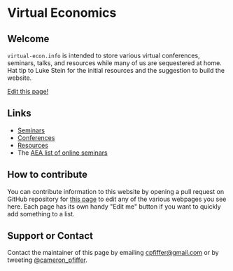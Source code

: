 # Virtual Economics

## Welcome

`virtual-econ.info` is intended to store various virtual conferences, seminars, talks, and resources while many of us are sequestered at home. Hat tip to Luke Stein for the initial resources and the suggestion to build the website.

[Edit this page!](https://github.com/cpfiffer/virtual-econ.info/edit/master/README.md)

## Links

- [Seminars](./seminars.html)
- [Conferences](./conferences.html)
- [Resources](./resources.html)
- The [AEA list of online seminars](https://www.aeaweb.org/resources/online-seminars)

## How to contribute

You can contribute information to this website by opening a pull request on GitHub repository for [this page](https://github.com/cpfiffer/virtual-econ.info) to edit any of the various webpages you see here. Each page has its own handy "Edit me" button if you want to quickly add something to a list.

## Support or Contact

Contact the maintainer of this page by emailing [cpfiffer@gmail.com](mailto:cpfiffer@gmail.com) or by tweeting [@cameron_pfiffer](https://twitter.com/cameron_pfiffer).
